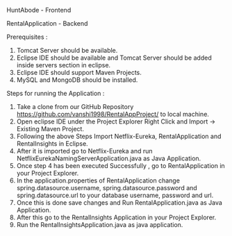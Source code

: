 HuntAbode - Frontend

RentalApplication - Backend

Prerequisites : 
1. Tomcat Server should be available.
2. Eclipse IDE should be available and Tomcat Server should be added inside servers section in eclipse.
3. Eclipse IDE should support Maven Projects.
4. MySQL and MongoDB should be installed.

Steps for running the Application :

1. Take a clone from our GitHub Repository https://github.com/vanshi1998/RentalAppProject/ to local machine.
2. Open eclipse IDE under the Project Explorer Right Click and Import -> Existing Maven Project.
3. Following the above Steps Import Netflix-Eureka, RentalApplication and RentalInsights in Eclipse.
4. After it is imported go to Netflix-Eureka and run NetflixEurekaNamingServerApplication.java as Java Application.
5. Once step 4 has been executed Successfully , go to RentalApplication in your Project Explorer.
6. In the application.properties of RentalApplication change spring.datasource.username, spring.datasource.password and spring.datasource.url to your database username, password and url.
7. Once this is done save changes and Run RentalApplication.java as Java Application.
8. After this go to the RentalInsights Application in your Project Explorer.
9. Run the RentalInsightsApplication.java as java application.

